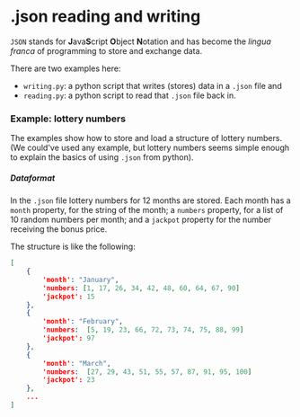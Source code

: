 # .json reading and writing

`JSON` stands for **J**ava**S**cript **O**bject **N**otation and has become the *lingua franca* of programming to store and exchange data.

There are two examples here:

- `writing.py`: a python script that writes (stores) data in a `.json` file and
- `reading.py`: a python script to read that `.json` file back in.

### Example: lottery numbers
The examples show how to store and load a structure of lottery numbers. (We could've used any example, but lottery numbers seems simple enough to explain the basics of using `.json` from python).

##### Dataformat
In the `.json` file lottery numbers for 12 months are stored. Each month has a `month` property, for the string of the month; a `numbers` property, for a list of 10 random numbers per month; and a `jackpot` property for the number receiving the bonus price.

The structure is like the following:

```json
[
	{
		'month': "January",
		'numbers: [1, 17, 26, 34, 42, 48, 60, 64, 67, 90]
		'jackpot': 15
	},
	{
		'month': "February",
		'numbers:  [5, 19, 23, 66, 72, 73, 74, 75, 88, 99]
		'jackpot': 97
	},
	{
		'month': "March",
		'numbers:  [27, 29, 43, 51, 55, 57, 87, 91, 95, 100]
		'jackpot': 23
	},
	...
]
```

